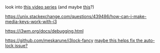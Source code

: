 

look into [this video series](https://www.youtube.com/watch?v=ARKIwOlazKI&t=997s) (and maybe [this](https://www.youtube.com/watch?v=j1I63wGcvU4)?)


https://unix.stackexchange.com/questions/439486/how-can-i-make-media-keys-work-with-i3

https://i3wm.org/docs/debugging.html

https://github.com/meskarune/i3lock-fancy
[maybe this helps fix the auto-lock issue?](https://aur.archlinux.org/packages/caffeine)